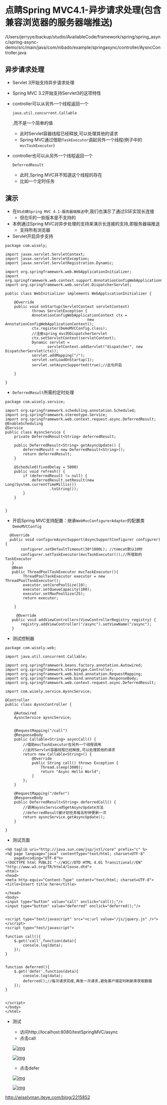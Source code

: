 # 点睛Spring MVC4.1-异步请求处理(包含兼容浏览器的服务器端推送)

/Users/jerryye/backup/studio/AvailableCode/framework/spring/spring_async/spring-async-demo/src/main/java/com/nibado/example/springasync/controller/AysncController.java

## 异步请求处理

- Servlet 3开始支持异步请求处理

- Spring MVC 3.2开始支持Servlet3的这项特性

- controller可以从另外一个线程返回一个

  ```
  java.util.concurrent.Callable
  ```

  ,而不是一个简单的值

  - 此时Servlet容器线程已经释放,可以处理其他的请求
  - Spring MVC通过借助`TaskExecutor`调起另外一个线程(例子中的`mvcTaskExecutor`)

- controller也可以从另外一个线程返回一个

  ```
  DeferredResult
  ```

  - 此时,Spring MVC并不知道这个线程的存在
  - 比如一个定时任务

## 演示

- 在`05点睛Spring MVC 4.1-服务器端推送`中,我们也演示了通过SSE实现长连接
  - 但在IE的一些版本是不支持的
- 本例通过Spring MVC对异步处理的支持来演示长连接的支持,即服务器端推送
  - 支持所有浏览器
- Servlet开启异步支持

```
package com.wisely;

import javax.servlet.ServletContext;
import javax.servlet.ServletException;
import javax.servlet.ServletRegistration.Dynamic;

import org.springframework.web.WebApplicationInitializer;
import org.springframework.web.context.support.AnnotationConfigWebApplicationContext;
import org.springframework.web.servlet.DispatcherServlet;

public class WebInitializer implements WebApplicationInitializer {

    @Override
    public void onStartup(ServletContext servletContext)
            throws ServletException {
            AnnotationConfigWebApplicationContext ctx = 
                                     new AnnotationConfigWebApplicationContext();  
            ctx.register(DemoMVCConfig.class); 
            //注册spring mvc的DispatcherServlet
            ctx.setServletContext(servletContext);    
            Dynamic servlet = 
                   servletContext.addServlet("dispatcher", new DispatcherServlet(ctx));  
            servlet.addMapping("/");  
            servlet.setLoadOnStartup(1);
            servlet.setAsyncSupported(true);//此句开启

    }

}
```

- `DeferredResult`所需的定时处理

```
package com.wisely.service;

import org.springframework.scheduling.annotation.Scheduled;
import org.springframework.stereotype.Service;
import org.springframework.web.context.request.async.DeferredResult;
@EnableScheduling
@Service
public class AysncService {
    private DeferredResult<String> deferredResult;

    public DeferredResult<String> getAsyncUpdate() {
        deferredResult = new DeferredResult<String>();
        return deferredResult;
    }

    @Scheduled(fixedDelay = 5000)
    public void refresh() {
        if (deferredResult != null) {
            deferredResult.setResult(new Long(System.currentTimeMillis())
                    .toString());
        }
    }


}
```

- 开启Spring MVC支持配置：继承`WebMvcConfigurerAdapter`的配置类`DemoMVCConfig`

```
  @Override
  public void configureAsyncSupport(AsyncSupportConfigurer configurer) {
       configurer.setDefaultTimeout(30*1000L); //tomcat默认10秒
       configurer.setTaskExecutor(mvcTaskExecutor());//所借助的TaskExecutor
   }
   @Bean
   public ThreadPoolTaskExecutor mvcTaskExecutor(){
        ThreadPoolTaskExecutor executor = new ThreadPoolTaskExecutor();
        executor.setCorePoolSize(10);
        executor.setQueueCapacity(100);
        executor.setMaxPoolSize(25);
        return executor;

    }

     @Override
   public void addViewControllers(ViewControllerRegistry registry) {
       registry.addViewController("/async").setViewName("/async");
   }
```

- 测试控制器

```
package com.wisely.web;

import java.util.concurrent.Callable;

import org.springframework.beans.factory.annotation.Autowired;
import org.springframework.stereotype.Controller;
import org.springframework.web.bind.annotation.RequestMapping;
import org.springframework.web.bind.annotation.ResponseBody;
import org.springframework.web.context.request.async.DeferredResult;

import com.wisely.service.AysncService;

@Controller
public class AysncController {

    @Autowired
    AysncService aysncService;


    @RequestMapping("/call")
    @ResponseBody
    public Callable<String> asyncCall() {
        //借助mvcTaskExecutor在另外一个线程调用
        //此时Servlet容器线程已经释放,可以处理其他的请求
        return new Callable<String>() {
            @Override
            public String call() throws Exception {
                Thread.sleep(3000);
                return "Async Hello World";
            }
        };
    }

    @RequestMapping("/defer")
    @ResponseBody
    public DeferredResult<String> deferredCall() {
        //调用aysncService的getAsyncUpdate方法
        //deferredResult被计划任务每五秒钟更新一次
        return aysncService.getAsyncUpdate();
    }

}
```

- 测试页面

```
<%@ taglib uri="http://java.sun.com/jsp/jstl/core" prefix="c" %>
<%@ page language="java" contentType="text/html; charset=UTF-8"
    pageEncoding="UTF-8"%>
<!DOCTYPE html PUBLIC "-//W3C//DTD HTML 4.01 Transitional//EN" "http://www.w3.org/TR/html4/loose.dtd">
<html>
<head>
<meta http-equiv="Content-Type" content="text/html; charset=UTF-8">
<title>Insert title here</title>

</head>
<body>
<input type="button" value="call" onclick="call();"/>
<input type="button" value="deferred" onclick="deferred();"/>


<script type="text/javascript" src="<c:url value="/js/jquery.js" />"></script>
<script type="text/javascript">

function call(){
    $.get('call',function(data){
        console.log(data);
    });
}


function deferred(){
    $.get('defer',function(data){
        console.log(data);
        deferred();//每次请求完成,再发一次请求,避免客户端定时刷新来获取数据
    });
}


</script>
</body>
</html>
```

- 测试

  - 访问http://localhost:8080/testSpringMVC/async
  - 点击call

  [![img](image-201808202007/9-1.jpg)](https://github.com/wiselyman/study/blob/master/Spring/%E7%82%B9%E7%9D%9BSpring%20MVC4.1/resources/9-1.jpg)

  [![img](image-201808202007/9-2.jpg)](https://github.com/wiselyman/study/blob/master/Spring/%E7%82%B9%E7%9D%9BSpring%20MVC4.1/resources/9-2.jpg)

  - 点击defer

  [![img](image-201808202007/9-3.jpg)](https://github.com/wiselyman/study/blob/master/Spring/%E7%82%B9%E7%9D%9BSpring%20MVC4.1/resources/9-3.jpg)

  [![img](image-201808202007/9-4.jpg)](https://github.com/wiselyman/study/blob/master/Spring/%E7%82%B9%E7%9D%9BSpring%20MVC4.1/resources/9-4.jpg)

 



http://wiselyman.iteye.com/blog/2215852